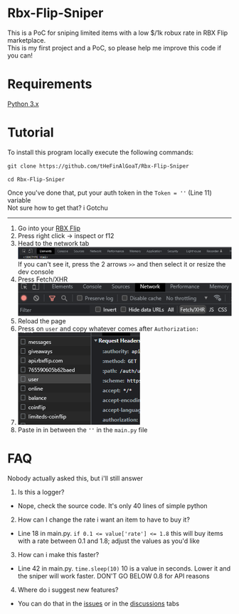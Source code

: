# Rbx-Flip-Sniper
This is a PoC for sniping limited items with a low $/1k robux rate in RBX Flip marketplace. <br/>
This is my first project and a PoC, so please help me improve this code if you can! 
# Requirements
[Python 3.x](https://www.python.org/downloads/release/python-3110/)
# Tutorial
To install this program locally execute the following commands: <br/>
```
git clone https://github.com/tHeFinAlGoaT/Rbx-Flip-Sniper
```
```
cd Rbx-Flip-Sniper
```
Once you've done that, put your auth token in the ```Token = ''``` (Line 11) variable <br/>
Not sure how to get that? i Gotchu <br/> 
<hr>


1. Go into your [RBX Flip](https://www.rbxflip.com/) <br/>
2. Press right click -> inspect or f12 <br/>
3. Head to the network tab <br/>
![here](Sniper_Imgs/network.png) <br/>
If you can't see it, press the 2 arrows ```>>``` and then select it or resize the dev console <br/>
4. Press Fetch/XHR <br/>
![here](Sniper_Imgs/fetch_xhr.png) <br/>
5. Reload the page
6. Press on ```user``` and copy whatever comes after ```Authorization: ``` <br/>
7. ![here](Sniper_Imgs/auth.png) <br/>
8. Paste in in between the ```''``` in the ```main.py``` file <br/>

# FAQ

Nobody actually asked this, but i'll still answer <br/>
1. Is this a logger? <br/>
- Nope, check the source code. It's only 40 lines of simple python <br/>
2. How can I change the rate i want an item to have to buy it? <br/>
- Line 18 in main.py. ```if 0.1 <= value['rate'] <= 1.8``` this will buy items with a rate between 0.1 and 1.8; adjust the values as you'd like
3. How can i make this faster? <br>
- Line 42  in main.py. ```time.sleep(10)``` 10 is a value in seconds. Lower it and the sniper will work faster. DON'T GO BELOW 0.8 for API reasons
4. Where do i suggest new features?
- You can do that in the [issues]() or in the [discussions]() tabs


